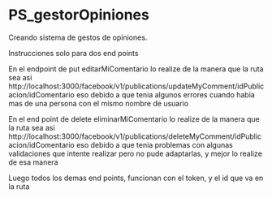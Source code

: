 # PS_gestorOpiniones
Creando sistema de gestos de opiniones.

Instrucciones solo para dos end points

En el endpoint de put editarMiComentario lo realize de la manera que la ruta sea asi
http://localhost:3000/facebook/v1/publications/updateMyComment/idPublicacion/idComentario
eso debido a que tenia algunos errores cuando habia mas de una persona con el mismo nombre de usuario

En el end point de delete eliminarMiComentario lo realize de la manera que la ruta sea asi
http://localhost:3000/facebook/v1/publications/deleteMyComment/idPublicacion/idComentario
eso debido a que tenia problemas con algunas validaciones que intente realizar pero no pude adaptarlas, y mejor lo realize de esa manera


Luego todos los demas end points, funcionan con el token, y el id que va en la ruta 

